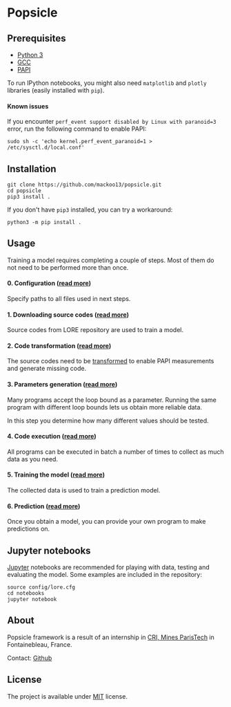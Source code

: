 # Popsicle

## Prerequisites

* [Python 3](https://www.python.org/)
* [GCC](https://gcc.gnu.org/)
* [PAPI](http://icl.utk.edu/papi/software/)

To run IPython notebooks, you might also need `matplotlib` and `plotly` libraries (easily installed with `pip`).

#### Known issues

If you encounter `perf_event support disabled by Linux with paranoid=3` error, run the following command to enable PAPI:
  
`sudo sh -c 'echo kernel.perf_event_paranoid=1 > /etc/sysctl.d/local.conf'`

## Installation

    git clone https://github.com/mackoo13/popsicle.git
    cd popsicle
    pip3 install .

If you don't have `pip3` installed, you can try a workaround:

    python3 -m pip install .


## Usage

Training a model requires completing a couple of steps. Most of them do not need to be performed more than once.

#### 0. Configuration ([read more](docs/user_guide/01_lore_download.md)) 
Specify paths to all files used in next steps.

#### 1. Downloading source codes ([read more](docs/user_guide/01_lore_download.md)) 
Source codes from LORE repository are used to train a model.

#### 2. Code transformation ([read more](docs/user_guide/02_code_transformation.md)) 
The source codes need to be [transformed](docs/algorithm/lore_preprocessing.md) to enable PAPI measurements and generate missing code.

#### 3. Parameters generation ([read more](docs/user_guide/03_parameters_generation.md)) 
Many programs accept the loop bound as a parameter. Running the same program with different loop bounds lets us obtain more reliable data. 

In this step you determine how many different values should be tested.

#### 4. Code execution ([read more](docs/user_guide/04_code_execution.md)) 
All programs can be executed in batch a number of times to collect as much data as you need. 

#### 5. Training the model ([read more](docs/user_guide/05_training.md)) 
The collected data is used to train a prediction model. 

#### 6. Prediction ([read more](docs/user_guide/06_prediction.md)) 
Once you obtain a model, you can provide your own program to make predictions on.


## Jupyter notebooks

[Jupyter](http://jupyter.org/) notebooks are recommended for playing with data, testing and evaluating the model. Some examples are included in the repository:

    source config/lore.cfg
    cd notebooks
    jupyter notebook


## About

Popsicle framework is a result of an internship in [CRI, Mines ParisTech](https://www.cri.mines-paristech.fr/) in Fontainebleau, France.

Contact: [Github](https://github.com/mackoo13)

## License

The project is available under [MIT](https://opensource.org/licenses/MIT) license.